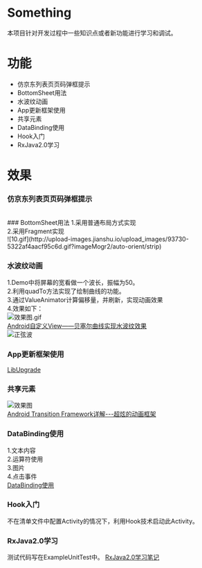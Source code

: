 # Something
本项目针对开发过程中一些知识点或者新功能进行学习和调试。
# 功能
- 仿京东列表页页码弹框提示
- BottomSheet用法
- 水波纹动画
- App更新框架使用
- 共享元素
- DataBinding使用
- Hook入门
- RxJava2.0学习

# 效果
### 仿京东列表页页码弹框提示
<br />
### BottomSheet用法
1.采用普通布局方式实现<br />
2.采用Fragment实现
<br />
![10.gif](http://upload-images.jianshu.io/upload_images/93730-5322af4aacf95c6d.gif?imageMogr2/auto-orient/strip)

### 水波纹动画
1.Demo中将屏幕的宽看做一个波长，振幅为50。<br />
2.利用quadTo方法实现了绘制曲线的功能。<br />
3.通过ValueAnimator计算偏移量，并刷新，实现动画效果<br />
4.效果如下：<br />
![效果图.gif](http://upload-images.jianshu.io/upload_images/93730-5f93fd96f5d6e8b7.gif?imageMogr2/auto-orient/strip)<br />
[Android自定义View——贝塞尔曲线实现水波纹效果](http://blog.csdn.net/qq_30379689/article/details/53098481)<br />
![正弦波](http://a3.att.hudong.com/58/09/01300000426763124749095982212.jpg)<br />

### App更新框架使用
[LibUpgrade](https://github.com/Money888/LibUpgrade)<br />
### 共享元素
![效果图](http://upload-images.jianshu.io/upload_images/93730-516666db8ef89d2f.gif?imageMogr2/auto-orient/strip)<br />
[Android Transition Framework详解---超炫的动画框架](http://www.jianshu.com/p/e497123652b5)<br />

### DataBinding使用
1.文本内容<br />
2.运算符使用<br />
3.图片<br />
4.点击事件<br />
[DataBinding使用](http://blog.csdn.net/Jason847/article/details/60142116)

### Hook入门
不在清单文件中配置Activity的情况下，利用Hook技术启动此Activity。

### RxJava2.0学习
测试代码写在ExampleUnitTest中。
[RxJava2.0学习笔记](http://www.jianshu.com/p/fb68dfeee66d)<br />
